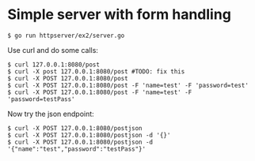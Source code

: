 # Simple server with form handling


```
$ go run httpserver/ex2/server.go
```

Use curl and do some calls:

```
$ curl 127.0.0.1:8080/post
$ curl -X post 127.0.0.1:8080/post #TODO: fix this
$ curl -X POST 127.0.0.1:8080/post
$ curl -X POST 127.0.0.1:8080/post -F 'name=test' -F 'password=test'
$ curl -X POST 127.0.0.1:8080/post -F 'name=test' -F 'password=testPass'
```

Now try the json endpoint:

```
$ curl -X POST 127.0.0.1:8080/postjson
$ curl -X POST 127.0.0.1:8080/postjson -d '{}'
$ curl -X POST 127.0.0.1:8080/postjson -d '{"name":"test","password":"testPass"}'
```
